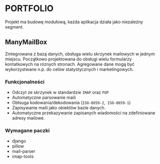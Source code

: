 # PORTFOLIO

Projekt ma budowę modułową, każda aplikacja działa jako niezależny segment.

## ManyMailBox

Zintegrowana z bazą danych, obsługa wielu skrzynek mailowych w jednym miejscu.
Początkowo projektowana do obsługi wielu formularzy kontatkowych na róznych stronach. 
Agregowane dane mogą być wykorzystwane n.p. do celów statystycznych i marketingowych.

### Funkcjonalności

- Odczyt ze skrzynek w standardzie `IMAP` oraz `POP`
- Automatyczne parsowanie maili
- Obłsuga kodowania/dekodowania (`ISO-8859-2`,` ISO-8859-1`)
- Zapisywanie maili jako obiektów bazie danych.
- Automatyczne przekazywanie zapisanych wiadomości na zdefiniowane adresy mailowe.

### Wymagane paczki

- django
- pillow
- mail-parser
- imap-tools
